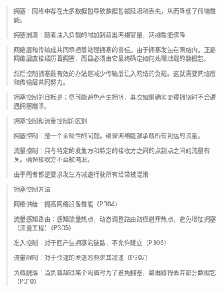 > 拥塞：网络中存在太多数据包导致数据包被延迟和丢失，从而降低了传输性能。
>
> 拥塞崩溃：随着注入负载的增加到超出网络容量，网络性能骤降

> 网络层和传输成共同承担着处理拥塞的责任。由于拥塞发生在网络内，正是网络层直接经历着拥塞，而且必须由它最终确定如何处理过载的数据包。
>
> 然后控制拥塞最有效的办法是减少传输层注入网络的负载。这就需要网络层和传输层共同努力。

> 拥塞控制的目标是：尽可能避免产生拥挤，其次如果确实变得拥挤时不会遭遇拥塞崩溃。

> 拥塞控制和流量控制的区别
>
> 拥塞控制：是一个全局性的问题，确保网络能够承载所有到达的流量。
>
> 流量控制：只与特定的发生方和特定的接收方之间的点到点之间的流量有关。确保接收方不会被淹没。
>
> 由于两者都是要求发生方减速行驶所有经常被混淆

> 拥塞控制方法
>
> 网络供给：提高网络设备性能（P304）
>
> 流量感知路由：感知流量热点，动态调整路由路径避开热点，避免增加拥塞（流量工程）（P305）
>
> 准入控制：对于回产生拥塞的链路，不允许建立（P306）
>
> 流量限制：对于快速的发送方要求其减速（P307）
>
> 负载脱落：当负载超过某个阙值时为了避免拥塞，路由器将丢弃部分数据包（P310）